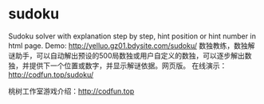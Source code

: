 # sudoku
Sudoku solver with explanation step by step, hint position or hint number in html page.
Demo: http://yelluo.gz01.bdysite.com/sudoku/
数独教练，数独解谜助手，可以自动解出预设的500局数独或用户自定义的数独，可以逐步解出数独，并提供下一个位置或数字，并显示解谜依据。网页版。
在线演示：http://codfun.top/sudoku/

桃树工作室游戏介绍：http://codfun.top
